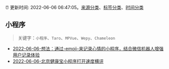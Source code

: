 :alarm_clock: 更新时间: 2022-06-06 06:47:05。[来源分类](../README.md)、[标签分类](../TAGS.md)、[时间分类](../TIMELINE.md)

## 小程序


> 关键字：`小程序`、`Taro`、`MPVue`、`Wepy`、`Chameleon`



- [2022-06-06-想法：通过-emoji-来记录心情的小程序，结合微信机器人增强用户记录体验](https://www.v2ex.com/t/857544) 
- [2022-06-06-北京健康宝小程序打开速度横评](https://www.v2ex.com/t/857531) 